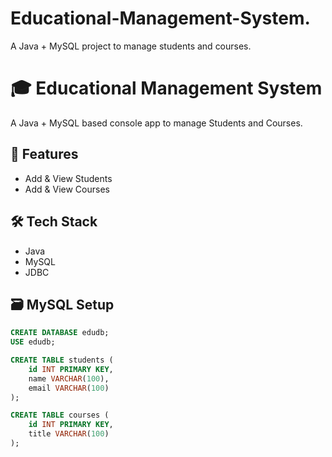 # Educational-Management-System.
A Java + MySQL project to manage students and courses.
# 🎓 Educational Management System

A Java + MySQL based console app to manage Students and Courses.

## 📂 Features
- Add & View Students
- Add & View Courses

## 🛠️ Tech Stack
- Java
- MySQL
- JDBC

## 🗃️ MySQL Setup
```sql
CREATE DATABASE edudb;
USE edudb;

CREATE TABLE students (
    id INT PRIMARY KEY,
    name VARCHAR(100),
    email VARCHAR(100)
);

CREATE TABLE courses (
    id INT PRIMARY KEY,
    title VARCHAR(100)
);
